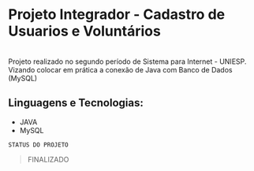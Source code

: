 # Projeto Integrador - Cadastro de Usuarios e Voluntários
<br>
Projeto realizado no segundo período de Sistema para Internet - UNIESP. <br>
Vizando colocar em prática a conexão de Java com Banco de Dados (MySQL)

## Linguagens e Tecnologias: 
- JAVA
- MySQL

```STATUS DO PROJETO```
> FINALIZADO
